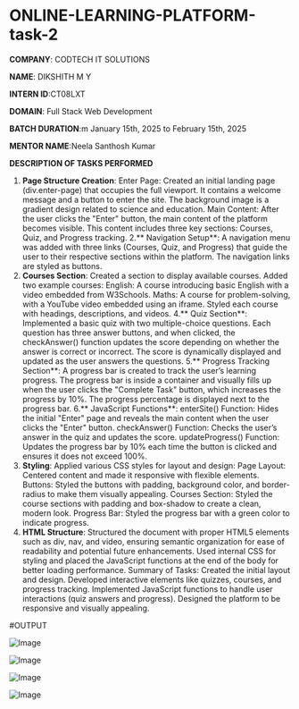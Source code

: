 # ONLINE-LEARNING-PLATFORM-task-2


 **COMPANY**: CODTECH IT SOLUTIONS
 
 **NAME**: DIKSHITH M Y
 
 **INTERN ID**:CT08LXT
 
 **DOMAIN**: Full Stack Web Development
 
 **BATCH DURATION**:m January 15th, 2025 to February 15th, 2025
 
 **MENTOR NAME**:Neela Santhosh Kumar 
 
**DESCRIPTION OF TASKS PERFORMED**  

1. **Page Structure Creation**:
Enter Page: Created an initial landing page (div.enter-page) that occupies the full viewport. It contains a welcome message and a button to enter the site. The background image is a gradient design related to science and education.
Main Content: After the user clicks the "Enter" button, the main content of the platform becomes visible. This content includes three key sections: Courses, Quiz, and Progress tracking.
2.** Navigation Setup**:
A navigation menu was added with three links (Courses, Quiz, and Progress) that guide the user to their respective sections within the platform. The navigation links are styled as buttons.
3. **Courses Section**:
Created a section to display available courses.
Added two example courses:
English: A course introducing basic English with a video embedded from W3Schools.
Maths: A course for problem-solving, with a YouTube video embedded using an iframe.
Styled each course with headings, descriptions, and videos.
4.** Quiz Section**:
Implemented a basic quiz with two multiple-choice questions.
Each question has three answer buttons, and when clicked, the checkAnswer() function updates the score depending on whether the answer is correct or incorrect.
The score is dynamically displayed and updated as the user answers the questions.
5.** Progress Tracking Section**:
A progress bar is created to track the user’s learning progress.
The progress bar is inside a container and visually fills up when the user clicks the "Complete Task" button, which increases the progress by 10%.
The progress percentage is displayed next to the progress bar.
6.** JavaScript Functions**:
enterSite() Function: Hides the initial "Enter" page and reveals the main content when the user clicks the "Enter" button.
checkAnswer() Function: Checks the user’s answer in the quiz and updates the score.
updateProgress() Function: Updates the progress bar by 10% each time the button is clicked and ensures it does not exceed 100%.
7. **Styling**:
Applied various CSS styles for layout and design:
Page Layout: Centered content and made it responsive with flexible elements.
Buttons: Styled the buttons with padding, background color, and border-radius to make them visually appealing.
Courses Section: Styled the course sections with padding and box-shadow to create a clean, modern look.
Progress Bar: Styled the progress bar with a green color to indicate progress.
8. **HTML Structure**:
Structured the document with proper HTML5 elements such as div, nav, and video, ensuring semantic organization for ease of readability and potential future enhancements.
Used internal CSS for styling and placed the JavaScript functions at the end of the body for better loading performance.
Summary of Tasks:
Created the initial layout and design.
Developed interactive elements like quizzes, courses, and progress tracking.
Implemented JavaScript functions to handle user interactions (quiz answers and progress).
Designed the platform to be responsive and visually appealing.

#OUTPUT

![Image](https://github.com/user-attachments/assets/d026f755-542f-4692-9ac8-9c762a0db7ae)

![Image](https://github.com/user-attachments/assets/fed0cfd7-1a50-41d2-be5a-b1b03f6e8e45)

![Image](https://github.com/user-attachments/assets/b3c28d0a-c07b-4683-8a2b-e3987e98a70e)


![Image](https://github.com/user-attachments/assets/552f9831-40bb-42bd-9451-3939d784516a)
